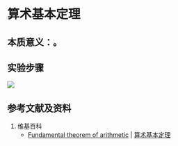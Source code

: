 # 算术基本定理

## 本质意义：。 

## 实验步骤

![](/images/数论/基本数和合成数/算术基本定理/1a1.jpg)

## 参考文献及资料

1. 维基百科
	- [Fundamental theorem of arithmetic](https://en.wikipedia.org/wiki/Fundamental_theorem_of_arithmetic) | [算术基本定理](https://zh.wikipedia.org/wiki/算术基本定理)




